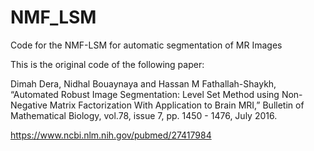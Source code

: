 # NMF_LSM
Code for the NMF-LSM for automatic segmentation of MR Images

This is the original code of the following paper:


Dimah Dera, Nidhal Bouaynaya and Hassan M Fathallah-Shaykh, “Automated Robust Image Segmentation: Level Set Method using Non-Negative Matrix Factorization With Application to Brain MRI,” Bulletin of Mathematical Biology, vol.78, issue 7, pp. 1450 - 1476, July 2016.


https://www.ncbi.nlm.nih.gov/pubmed/27417984

